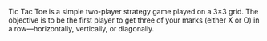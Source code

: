 Tic Tac Toe is a simple two-player strategy game played on a 3×3 grid. The objective is to be the first player to get three of your marks (either X or O) in a row—horizontally, vertically, or diagonally.
